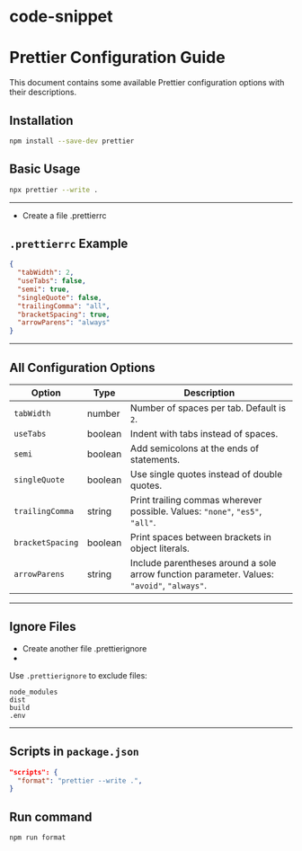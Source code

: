 # code-snippet

# Prettier Configuration Guide

This document contains some available Prettier configuration options with their descriptions.

## Installation

```bash
npm install --save-dev prettier
```

## Basic Usage

```bash
npx prettier --write .
```

---
- Create a file .prettierrc 

## `.prettierrc` Example

```json
{
  "tabWidth": 2,
  "useTabs": false,
  "semi": true,
  "singleQuote": false,
  "trailingComma": "all",
  "bracketSpacing": true,
  "arrowParens": "always"
}
```

---

## All Configuration Options

| Option                       | Type      | Description |
|-----------------------------|-----------|-------------|
| `tabWidth`                  | number    | Number of spaces per tab. Default is `2`. |
| `useTabs`                   | boolean   | Indent with tabs instead of spaces. |
| `semi`                      | boolean   | Add semicolons at the ends of statements. |
| `singleQuote`               | boolean   | Use single quotes instead of double quotes. |
| `trailingComma`             | string    | Print trailing commas wherever possible. Values: `"none"`, `"es5"`, `"all"`. |
| `bracketSpacing`            | boolean   | Print spaces between brackets in object literals. |
| `arrowParens`               | string    | Include parentheses around a sole arrow function parameter. Values: `"avoid"`, `"always"`. |

---

## Ignore Files

- Create another file .prettierignore
- 
Use `.prettierignore` to exclude files:

```
node_modules
dist
build
.env
```

---

## Scripts in `package.json`

```json
"scripts": {
  "format": "prettier --write .",
}
```


## Run command

```bash
npm run format
```
